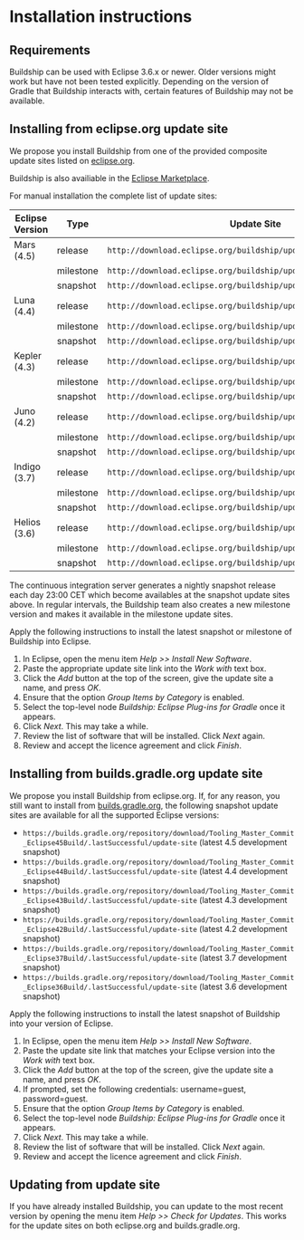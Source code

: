 # Installation instructions

## Requirements

Buildship can be used with Eclipse 3.6.x or newer. Older versions might work but have not been tested explicitly. Depending on the
version of Gradle that Buildship interacts with, certain features of Buildship may not be available.


## Installing from eclipse.org update site

We propose you install Buildship from one of the provided composite update sites listed on [eclipse.org](https://projects.eclipse.org/projects/tools.buildship/downloads).

Buildship is also availiable in the [Eclipse Marketplace](http://marketplace.eclipse.org/content/buildship-gradle-integration).

For manual installation the complete list of update sites:

Eclipse Version | Type      | Update Site
--------------  | ----------| ------------
Mars (4.5)      | release   | `http://download.eclipse.org/buildship/updates/e45/releases/1.0`
                | milestone | `http://download.eclipse.org/buildship/updates/e45/milestones/1.0`
                | snapshot  | `http://download.eclipse.org/buildship/updates/e45/snapshots/1.0`
Luna (4.4)      | release   | `http://download.eclipse.org/buildship/updates/e44/releases/1.0`
                | milestone | `http://download.eclipse.org/buildship/updates/e44/milestones/1.0`
                | snapshot  | `http://download.eclipse.org/buildship/updates/e44/snapshots/1.0`
Kepler (4.3)    | release   | `http://download.eclipse.org/buildship/updates/e43/releases/1.0`
                | milestone | `http://download.eclipse.org/buildship/updates/e43/milestones/1.0`
                | snapshot  | `http://download.eclipse.org/buildship/updates/e43/snapshots/1.0`
Juno (4.2)      | release   | `http://download.eclipse.org/buildship/updates/e42/releases/1.0`
                | milestone | `http://download.eclipse.org/buildship/updates/e42/milestones/1.0`
                | snapshot  | `http://download.eclipse.org/buildship/updates/e42/snapshots/1.0`
Indigo (3.7)    | release   | `http://download.eclipse.org/buildship/updates/e37/releases/1.0`
                | milestone | `http://download.eclipse.org/buildship/updates/e37/milestones/1.0`
                | snapshot  | `http://download.eclipse.org/buildship/updates/e37/snapshots/1.0`
Helios (3.6)    | release   | `http://download.eclipse.org/buildship/updates/e36/releases/1.0`
                | milestone | `http://download.eclipse.org/buildship/updates/e36/milestones/1.0`
                | snapshot  | `http://download.eclipse.org/buildship/updates/e36/snapshots/1.0`

The continuous integration server generates a nightly snapshot release each day 23:00 CET which become availables at the snapshot update sites above. In regular intervals, the Buildship team also creates a new milestone version and makes it available in the milestone update sites.

Apply the following instructions to install the latest snapshot or milestone of Buildship into Eclipse.

 1. In Eclipse, open the menu item _Help >> Install New Software_.
 1. Paste the appropriate update site link into the _Work with_ text box.
 1. Click the _Add_ button at the top of the screen, give the update site a name, and press _OK_.
 1. Ensure that the option _Group Items by Category_ is enabled.
 1. Select the top-level node _Buildship: Eclipse Plug-ins for Gradle_ once it appears.
 1. Click _Next_. This may take a while.
 1. Review the list of software that will be installed. Click _Next_ again.
 1. Review and accept the licence agreement and click _Finish_.


## Installing from builds.gradle.org update site

We propose you install Buildship from eclipse.org. If, for any reason, you still want to install
from [builds.gradle.org](https://builds.gradle.org/project.html?projectId=Tooling_Buildship&tab=projectOverview), the following snapshot update sites
are available for all the supported Eclipse versions:

  * `https://builds.gradle.org/repository/download/Tooling_Master_Commit_Eclipse45Build/.lastSuccessful/update-site` (latest 4.5 development snapshot)
  * `https://builds.gradle.org/repository/download/Tooling_Master_Commit_Eclipse44Build/.lastSuccessful/update-site` (latest 4.4 development snapshot)
  * `https://builds.gradle.org/repository/download/Tooling_Master_Commit_Eclipse43Build/.lastSuccessful/update-site` (latest 4.3 development snapshot)
  * `https://builds.gradle.org/repository/download/Tooling_Master_Commit_Eclipse42Build/.lastSuccessful/update-site` (latest 4.2 development snapshot)
  * `https://builds.gradle.org/repository/download/Tooling_Master_Commit_Eclipse37Build/.lastSuccessful/update-site` (latest 3.7 development snapshot)
  * `https://builds.gradle.org/repository/download/Tooling_Master_Commit_Eclipse36Build/.lastSuccessful/update-site` (latest 3.6 development snapshot)

Apply the following instructions to install the latest snapshot of Buildship into your version of Eclipse.

 1. In Eclipse, open the menu item _Help >> Install New Software_.
 1. Paste the update site link that matches your Eclipse version into the _Work with_ text box.
 1. Click the _Add_ button at the top of the screen, give the update site a name, and press _OK_.
 1. If prompted, set the following credentials: username=guest, password=guest.
 1. Ensure that the option _Group Items by Category_ is enabled.
 1. Select the top-level node _Buildship: Eclipse Plug-ins for Gradle_ once it appears.
 1. Click _Next_. This may take a while.
 1. Review the list of software that will be installed. Click _Next_ again.
 1. Review and accept the licence agreement and click _Finish_.


## Updating from update site

If you have already installed Buildship, you can update to the most recent version by opening the menu item _Help >> Check for Updates_. This
works for the update sites on both eclipse.org and builds.gradle.org.

